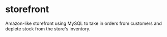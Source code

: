 # storefront
Amazon-like storefront using MySQL to take in orders from customers and deplete stock from the store's inventory. 
